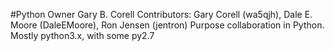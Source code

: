 #Python
Owner Gary B. Corell
   Contributors: Gary Corell (wa5qjh), Dale E. Moore (DaleEMoore), Ron Jensen (jentron)
   Purpose collaboration  in Python.  Mostly python3.x, with some py2.7
